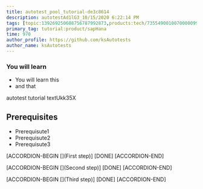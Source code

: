 ```yaml
---
title: autotest_pool_tutorial-de3c8614
description: autotestAd1lG3_10/15/2020 6:22:14 PM
tags: [topic:139269250608756787992873,products:tech/73554900100700000996,tutorial:experience/advanced]
primary_tag: tutorial:product/sapHana
time: 970
author_profile: https://github.com/ksAutotests
author_name: ksAutotests
---
```

### You will learn
- You will learn this
- and that

autotest tutorial textUkk35X

## Prerequisites
- Prerequisute1
- Prerequisute2
- Prerequisute3

[ACCORDION-BEGIN [](First step)]
[DONE]
[ACCORDION-END]

[ACCORDION-BEGIN [](Second step)]
[DONE]
[ACCORDION-END]

[ACCORDION-BEGIN [](Third step)]
[DONE]
[ACCORDION-END]


